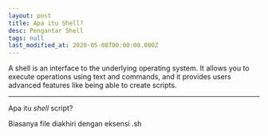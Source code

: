 ```yaml
---
layout: post
title: Apa itu Shell?
desc: Pengantar Shell
tags: null
last_modified_at: 2020-05-08T00:00:00.000Z
---
```


  A shell is an interface to the underlying operating system. It allows you to execute operations using text and commands, and it provides users advanced features like being able to create scripts.

***

Apa itu *shell* script?

Biasanya file diakhiri dengan eksensi .sh

